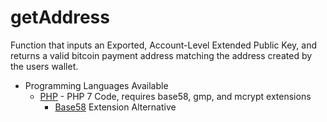 # getAddress
Function that inputs an Exported, Account-Level Extended Public Key, and returns a valid bitcoin payment address matching the address created by the users wallet.
* Programming Languages Available
  - [PHP](https://github.com/EAWF/Bitcoin-Merchants-Toolbox/PHP/getAddress.php) - PHP 7 Code, requires base58, gmp, and mcrypt extensions
    - [Base58](https://github.com/EAWF/Bitcoin-Merchants-Toolbox/Related-Tools/Base58.php) Extension Alternative
